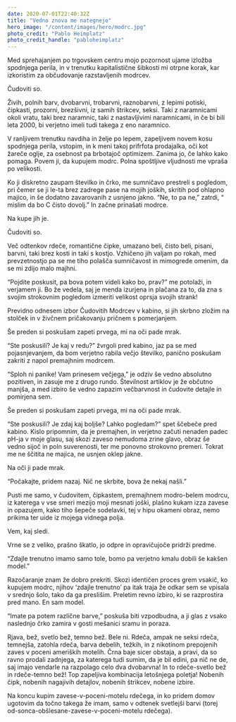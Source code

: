 ```yaml
---
date: 2020-07-01T22:40:32Z
title: "Vedno znova me nategnejo"
hero_image: "/content/images/hero/modrc.jpg"
photo_credit: "Pablo Heimplatz"
photo_credit_handle: "pabloheimplatz"
---
```


Med sprehajanjem po trgovskem centru mojo pozornost ujame izložba spodnjega perila, in v trenutku kapitalistične šibkosti mi otrpne korak, kar izkoristim za občudovanje razstavljenih modrcev. 

Čudoviti so. 

Živih, polnih barv, dvobarvni, trobarvni, raznobarvni, z lepimi potiski, čipkasti, prozorni, brezšivni, iz samih štrikcev, seksi. Taki z naramnicami okoli vratu, taki brez naramnic, taki z nastavljivimi naramnicami, in če bi bili leta 2000, bi verjetno imeli tudi takega z eno naramnico.

V ranljivem trenutku navdiha in želje po lepem, zapeljivem novem kosu spodnjega perila, vstopim, in k meni takoj prifrfota prodajalka, oči kot žareče oglje, za osebnost pa brbotajoč optimizem. Zanima jo, če lahko kako pomaga. Povem ji, da kupujem modrc. Polna spoštljive vljudnosti me vpraša po velikosti. 

Ko ji diskretno zaupam številko in črko, me sumničavo prestreli s pogledom, pri čemer se ji le-ta brez zadrege pase na mojih joških, skritih pod ohlapno majico, in še dodatno zavarovanih z usnjeno jakno. “Ne, to pa ne,” zatrdi, “ mislim da bo C čisto dovolj.” In začne prinašati modrce. 

Na kupe jih je. 

Čudoviti so. 

Več odtenkov rdeče, romantične čipke, umazano beli, čisto beli, pisani, barvni, taki brez kosti in taki s kostjo. Vzhičeno jih valjam po rokah, med prevzetnostjo pa se me tiho polašča sumničavost in mimogrede omenim, da se mi zdijo malo majhni. 

“Pojdite poskusit, pa bova potem videli kako bo, prav?” me potolaži, in verjamem ji. Bo že vedela, saj je menda izurjena in plačana za to, da zna s svojim strokovnim pogledom izmeriti velikost oprsja svojih strank!

Previdno odnesem izbor Čudovitih Modrcev v kabino, si jih skrbno zložim na stolček in v živčnem pričakovanju pričnem s pomerjanjem. 

Še preden si poskušam zapeti prvega, mi na oči pade mrak. 

“Ste poskusili? Je kaj v redu?” žvrgoli pred kabino, jaz pa se med pojasnjevanjem, da bom verjetno rabila večjo številko, panično poskušam zakriti z napol premajhnim modrcem.

“Sploh ni panike! Vam prinesem večjega,” je odziv še vedno absolutno pozitiven, in zasuje me z drugo rundo. Številnost artiklov je že občutno manjša, a med izbiro še vedno zapazim večbarvnost in čudovite detajle in pomirjena sem. 

Še preden si poskušam zapeti prvega, mi na oči pade mrak. 

“Ste poskusili? Je zdaj kaj boljše? Lahko pogledam?” spet ščebeče pred kabino. Kislo pripomnim, da je premajhen, in verjetno začuti nenaden padec pH-ja v moje glasu, saj skozi zaveso nemudoma zrine glavo, obraz še vedno sijoč in poln suverenosti, ter me ponovno strokovno premeri. Tokrat me ne ščitita ne majica, ne usnjen oklep jakne. 

Na oči ji pade mrak.

“Počakajte, pridem nazaj. Nič ne skrbite, bova že nekaj našli.”

Pusti me samo, v čudovitem, čipkastem, premajhnem modro-belem modrcu, iz katerega v vse smeri mezijo moji mesnati joški, plašno kukam izza zavese in opazujem, kako tiho šepeče sodelavki, tej v hipu okameni obraz, nemo prikima ter uide iz mojega vidnega polja. 

Vem, kaj sledi.

Vrne se z veliko, prašno škatlo, jo odpre in opravičujoče pridrži predme. 

“Zdajle trenutno imamo samo tole, bomo pa verjetno kmalu dobili še kakšen model.”

Razočaranje znam že dobro prekriti. Skozi identičen proces grem vsakič, ko kupujem modrc, njihov ‘zdajle trenutno’ pa itak traja že odkar sem se vpisala v srednjo šolo, tako da ga preslišim. Preletim revno izbiro, ki se razprostira pred mano. En sam model.

“Imate pa potem različne barve,” poskuša biti vzpodbudna, a ji glas z vsako naslednjo črko zamira v gosti mešanici sramu in poraza. 

Rjava, bež, svetlo bež, temno bež. Bele ni. Rdeča, ampak ne seksi rdeča, temnejša, zatohla rdeča, barva debelih, težkih, in z nikotinom prepojenih zaves v poceni ameriških motelih. Črna baje sicer obstaja, a pravi, da so ravno prodali zadnjega, za katerega tudi sumim, da je bil edini, pa nič ne de, saj imajo vendarle na razpolago celo dva dvobarvna! In to rdeče-svetlo bež in rdeče-temno bež! Top zapeljiva kombinacija letošnjega poletja! Nobenih čipk, nobenih nagajivih detajlov, nobenih štrikcev, nobene izbire.

Na koncu kupim zavese-v-poceni-motelu rdečega, in ko pridem domov ugotovim da točno takega že imam, samo v odtenek svetlejši barvi (torej od-sonca-obšlesane-zavese-v-poceni-motelu rdečega).
